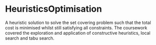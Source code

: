 # HeuristicsOptimisation
A heuristic solution to solve the set covering problem such that the total cost is minimised whilst still satisfying all constraints. The coursework covered the exploration and application of constructive heuristics, local search and tabu search.
